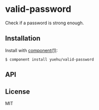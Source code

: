 
# valid-password

  Check if a password is strong enough.

## Installation

  Install with [component(1)](http://component.io):

    $ component install yuehu/valid-password

## API



## License

  MIT
